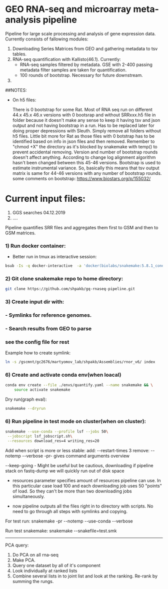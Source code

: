 # GEO RNA-seq and microarray meta-analysis pipeline

Pipeline for large scale processing and analysis of gene expression data. Currently consists of fallowing modules:
1) Downloading Series Matrices from GEO and gathering metadata to tsv tables. 
2) RNA-seq quantification with Kallisto(46.1). Currently:
    - RNA-seq samples filtered by metadata. GSE with 2-400 passing metadata filter samples are taken for quantification.
    - 100 rounds of bootstrap. Necessary for future downstream. 
3) 


##NOTES:
 - On h5 files: 
 
    There is 0 bootstrap for some Rat. Most of RNA seq run on different 44.x 45.x 46.x versions with 0 bootsrap and
without SRRxxx.h5 file in folder because it doesn't make any sense to keep it having tsv and json output and not having
bootstrap in a run. Has to be replaced later for doing proper depressions with Sleuth. Simply remove all folders 
without h5 files. Little bit more for Rat as those files with 0 botstrap has to be identified based on info in json
files and then removed. Remember to "chmod +X" the directory as it's blocked by snakemake with temp() to prevent 
accidental removing. 
Version and number of bootstrap rounds doesn't affect anything. According to change log alignment algorithm hasn't 
been changed between this 45-46 versions. Bootstrap is used to estimate instrumental variance. So, basically 
this means that tsv output matrix is same for 44-46 versions with any number of bootstrap rounds. 
some comments on bootstrap: https://www.biostars.org/p/155032/

# Current input files:
1) GGS searches 04.12.2019
2) ....

Pipeline quantifies SRR files and aggregates them first to GSM and then to GSM matrices.

### 1) Run docker container:
- Better run in tmux as interactive session:
```bash
bsub -Is -q docker-interactive  -a 'docker(biolabs/snakemake:5.8.1_conda4.7.12)' /bin/bash
```
### 2) Git clone snakemake repo to home directory:
```bash
git clone https://github.com/shpakb/gq-rnaseq-pipeline.git
```

### 3) Create input dir with:
### - Symlinks for reference genomes.
### - Search results from GEO to parse 
### see the config file for rest 

Example how to create symlink:
```bash
ln -s /gscmnt/gc2676/martyomov_lab/shpakb/Assemblies/rnor_v6/ index 
```

### 6) Create and activate conda env(when loacal) 
```bash 
conda env create --file ./envs/quantify.yaml --name snakemake && \
    source activate snakemake
```

Dry run(graph eval):
```bash
snakemake --dryrun
```

### 6) Run pipeline in test mode on cluster(when on cluster): 
```bash
snakemake --use-conda --profile lsf --jobs 50\
 --jobscript lsf_jobscript.sh\
 --resources download_res=4 writing_res=20
```

Add when script is more or less stable:
add: --restart-times 3 
remove: --notemp 
--verbose
 -pr- gives command arguments overview

 --keep-going - Might be useful but be cautious, downloading if pipeline stack on fastq-dump we will quickly run out of 
 disk space 

- resources parameter specifies amount of resources pipeline can use. In this particular case load 100 and 
each downloading job uses 50 "points" of load. So they can't be more than two downloading jobs simultaneously. 

- now pipeline outputs all the files right in to directory with scripts. No need to go through all steps with symlinks 
and copying. 

For test run:
snakemake -pr --notemp --use-conda --verbose

Run test snakemake:
snakemake --snakefile=test.smk

-----------------------------
PCA query: 
1) Do PCA on all rna-seq
2) Make PCA.
3) Query one dataset by all of it's component
4) Look individually at ranked lists
5) Combine several lists in to joint list and look at the ranking. Re-rank by summing the rungs.
